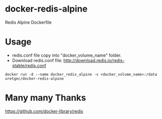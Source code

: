 # docker-redis-alpine
Redis Alpine Dockerfile

# Usage
- redis.conf file copy into "docker_volume_name" folder.
- Download redis.conf file: http://download.redis.io/redis-stable/redis.conf

```
docker run -d --name docker_redis_alpine -v <docker_volume_name>:/data uretgec/docker-redis-alpine
```

# Many many Thanks
https://github.com/docker-library/redis
